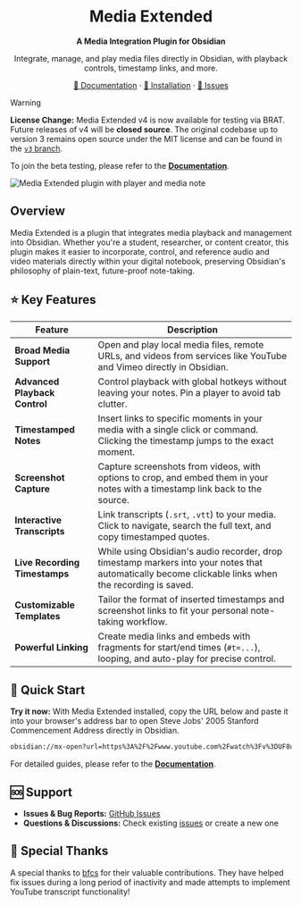 <div align="center">
  <h1>Media Extended</h1>
  <strong>A Media Integration Plugin for Obsidian</strong>
  <p>Integrate, manage, and play media files directly in Obsidian, with playback controls, timestamp links, and more.</p>
  <p>
    <a href="https://mx.pkmer.net/docs/v4">📖 Documentation</a>
    ·
    <a href="https://mx.pkmer.net/docs/v4#install">🚀 Installation</a>
    ·
    <a href="https://github.com/aidenlx/media-extended/issues">🐛 Issues</a>
  </p>
</div>

> [!WARNING]
> **License Change:** Media Extended v4 is now available for testing via BRAT.
> Future releases of v4 will be **closed source**.
> The original codebase up to version 3 remains open source under the MIT license and can be found in the [`v3` branch](https://github.com/aidenlx/media-extended/tree/v3).
> 
> To join the beta testing, please refer to the [**Documentation**](https://mx.pkmer.net/docs/v4#v3-user).

![Media Extended plugin with player and media note](./docs/content/docs/v4/first-note.png)

## Overview

Media Extended is a plugin that integrates media playback and management into Obsidian. Whether you're a student, researcher, or content creator, this plugin makes it easier to incorporate, control, and reference audio and video materials directly within your digital notebook, preserving Obsidian's philosophy of plain-text, future-proof note-taking.

## ⭐ Key Features

| Feature | Description |
| --- | --- |
| **Broad Media Support** | Open and play local media files, remote URLs, and videos from services like YouTube and Vimeo directly in Obsidian. |
| **Advanced Playback Control** | Control playback with global hotkeys without leaving your notes. Pin a player to avoid tab clutter. |
| **Timestamped Notes** | Insert links to specific moments in your media with a single click or command. Clicking the timestamp jumps to the exact moment. |
| **Screenshot Capture** | Capture screenshots from videos, with options to crop, and embed them in your notes with a timestamp link back to the source. |
| **Interactive Transcripts** | Link transcripts (`.srt`, `.vtt`) to your media. Click to navigate, search the full text, and copy timestamped quotes. |
| **Live Recording Timestamps** | While using Obsidian's audio recorder, drop timestamp markers into your notes that automatically become clickable links when the recording is saved. |
| **Customizable Templates** | Tailor the format of inserted timestamps and screenshot links to fit your personal note-taking workflow. |
| **Powerful Linking** | Create media links and embeds with fragments for start/end times (`#t=...`), looping, and auto-play for precise control. |

## 🚀 Quick Start

**Try it now:** With Media Extended installed, copy the URL below and paste it into your browser's address bar to open Steve Jobs' 
2005 Stanford 
Commencement Address directly in Obsidian.

```txt
obsidian://mx-open?url=https%3A%2F%2Fwww.youtube.com%2Fwatch%3Fv%3DUF8uR6Z6KLc
```

For detailed guides, please refer to the [**Documentation**](https://mx.pkmer.net/docs/v4).

## 🆘 Support

- **Issues & Bug Reports:** [GitHub Issues](https://github.com/aidenlx/media-extended/issues)
- **Questions & Discussions:** Check existing [issues](https://github.com/aidenlx/media-extended/issues) or create a new one

## 🙏 Special Thanks

A special thanks to [bfcs](https://github.com/bfcs) for their valuable contributions. They have helped fix issues during a long period of inactivity and made attempts to implement YouTube transcript functionality!
